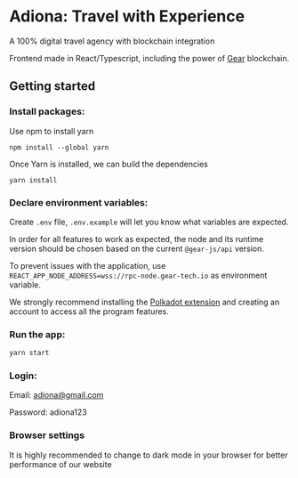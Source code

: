 # Adiona: Travel with Experience

A 100% digital travel agency with blockchain integration

Frontend made in React/Typescript, including the power of [Gear](https://idea.gear-tech.io/programs?node=wss%3A%2F%2Frpc-node.gear-tech.io) blockchain.

## Getting started

### Install packages:

Use npm to install yarn
```
npm install --global yarn
```
Once Yarn is installed, we can build the dependencies
```
yarn install
```

### Declare environment variables:

Create `.env` file, `.env.example` will let you know what variables are expected.

In order for all features to work as expected, the node and its runtime version should be chosen based on the current `@gear-js/api` version.

To prevent issues with the application, use `REACT_APP_NODE_ADDRESS=wss://rpc-node.gear-tech.io` as environment variable.

We strongly recommend installing the [Polkadot extension](https://polkadot.js.org/extension/) and creating an account to access all the program features.


### Run the app:

```sh
yarn start
```

### Login:
Email: adiona@gmail.com

Password: adiona123

### Browser settings
It is highly recommended to change to dark mode in your browser for better performance of our website 
